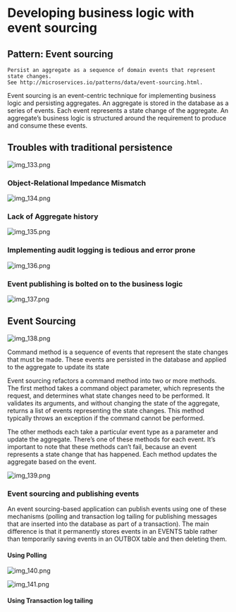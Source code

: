 # Developing business logic with event sourcing

## Pattern: Event sourcing

    Persist an aggregate as a sequence of domain events that represent state changes.
    See http://microservices.io/patterns/data/event-sourcing.html.

Event sourcing is an event-centric technique for implementing business logic and persisting aggregates. An aggregate is
stored in the database as a series of events. Each event represents a state change of the aggregate. An aggregate’s
business logic is structured around the requirement to produce and consume these events.

## Troubles with traditional persistence

![img_133.png](img_133.png)

### Object-Relational Impedance Mismatch

![img_134.png](img_134.png)

### Lack of Aggregate history

![img_135.png](img_135.png)

### Implementing audit logging is tedious and error prone

![img_136.png](img_136.png)

### Event publishing is bolted on to the business logic

![img_137.png](img_137.png)

## Event Sourcing

![img_138.png](img_138.png)

Command method is a sequence of events that represent the state changes that must be made. These events are persisted in
the database and applied to the aggregate to update its state

Event sourcing refactors a command method into two or more methods. The first method takes a command object parameter,
which represents the request, and determines what state changes need to be performed. It validates its arguments, and
without changing the state of the aggregate, returns a list of events representing the state changes. This method
typically throws an exception if the command cannot be performed.

The other methods each take a particular event type as a parameter and update the aggregate. There’s one of these
methods for each event. It’s important to note that these methods can’t fail, because an event represents a state change
that has happened. Each method updates the aggregate based on the event.

![img_139.png](img_139.png)

### Event sourcing and publishing events

An event sourcing-based application can publish events using one of these mechanisms (polling and transaction log
tailing for publishing messages that are inserted into the database as part of a transaction). The main difference is
that it permanently stores events in an EVENTS table rather than temporarily saving events in an OUTBOX table and then
deleting them.

#### Using Polling 

![img_140.png](img_140.png)

![img_141.png](img_141.png)

#### Using Transaction log tailing



